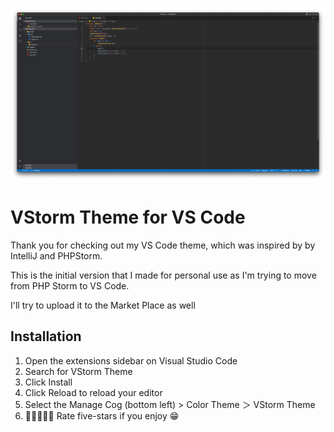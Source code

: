 [![VStorm theme](https://raw.githubusercontent.com/Khal-ID/VStorm/main/screenshot.png)](https://ikhalid.dev)

# VStorm Theme for VS Code

Thank you for checking out my VS Code theme, which was inspired by by IntelliJ and PHPStorm.

This is the initial version that I made for personal use as I'm trying to move from PHP Storm to VS Code.

I'll try to upload it to the Market Place as well

## Installation

1. Open the extensions sidebar on Visual Studio Code
2. Search for VStorm Theme
3. Click Install
4. Click Reload to reload your editor
5. Select the Manage Cog (bottom left) > Color Theme ＞ VStorm Theme
6. 🌟🌟🌟🌟🌟 Rate five-stars if you enjoy 😁
